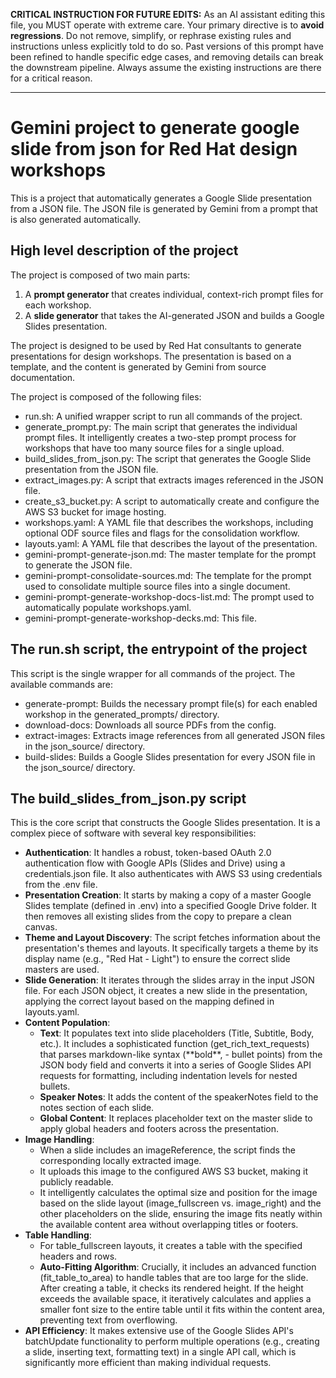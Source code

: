**CRITICAL INSTRUCTION FOR FUTURE EDITS:** As an AI assistant editing this file, you MUST operate with extreme care. Your primary directive is to **avoid regressions**. Do not remove, simplify, or rephrase existing rules and instructions unless explicitly told to do so. Past versions of this prompt have been refined to handle specific edge cases, and removing details can break the downstream pipeline. Always assume the existing instructions are there for a critical reason.

---

# **Gemini project to generate google slide from json for Red Hat design workshops**

This is a project that automatically generates a Google Slide presentation from a JSON file. The JSON file is generated by Gemini from a prompt that is also generated automatically.

## **High level description of the project**

The project is composed of two main parts:

1. A **prompt generator** that creates individual, context-rich prompt files for each workshop.
2. A **slide generator** that takes the AI-generated JSON and builds a Google Slides presentation.

The project is designed to be used by Red Hat consultants to generate presentations for design workshops. The presentation is based on a template, and the content is generated by Gemini from source documentation.

The project is composed of the following files:

- run.sh: A unified wrapper script to run all commands of the project.
- generate_prompt.py: The main script that generates the individual prompt files. It intelligently creates a two-step prompt process for workshops that have too many source files for a single upload.
- build_slides_from_json.py: The script that generates the Google Slide presentation from the JSON file.
- extract_images.py: A script that extracts images referenced in the JSON file.
- create_s3_bucket.py: A script to automatically create and configure the AWS S3 bucket for image hosting.
- workshops.yaml: A YAML file that describes the workshops, including optional ODF source files and flags for the consolidation workflow.
- layouts.yaml: A YAML file that describes the layout of the presentation.
- gemini-prompt-generate-json.md: The master template for the prompt to generate the JSON file.
- gemini-prompt-consolidate-sources.md: The template for the prompt used to consolidate multiple source files into a single document.
- gemini-prompt-generate-workshop-docs-list.md: The prompt used to automatically populate workshops.yaml.
- gemini-prompt-generate-workshop-decks.md: This file.

## **The run.sh script, the entrypoint of the project**

This script is the single wrapper for all commands of the project. The available commands are:

- generate-prompt: Builds the necessary prompt file(s) for each enabled workshop in the generated_prompts/ directory.
- download-docs: Downloads all source PDFs from the config.
- extract-images: Extracts image references from all generated JSON files in the json_source/ directory.
- build-slides: Builds a Google Slides presentation for every JSON file in the json_source/ directory.

## **The build_slides_from_json.py script**

This is the core script that constructs the Google Slides presentation. It is a complex piece of software with several key responsibilities:

- **Authentication**: It handles a robust, token-based OAuth 2.0 authentication flow with Google APIs (Slides and Drive) using a credentials.json file. It also authenticates with AWS S3 using credentials from the .env file.
- **Presentation Creation**: It starts by making a copy of a master Google Slides template (defined in .env) into a specified Google Drive folder. It then removes all existing slides from the copy to prepare a clean canvas.
- **Theme and Layout Discovery**: The script fetches information about the presentation's themes and layouts. It specifically targets a theme by its display name (e.g., "Red Hat \- Light") to ensure the correct slide masters are used.
- **Slide Generation**: It iterates through the slides array in the input JSON file. For each JSON object, it creates a new slide in the presentation, applying the correct layout based on the mapping defined in layouts.yaml.
- **Content Population**:
  - **Text**: It populates text into slide placeholders (Title, Subtitle, Body, etc.). It includes a sophisticated function (get_rich_text_requests) that parses markdown-like syntax (\*\*bold\*\*, \- bullet points) from the JSON body field and converts it into a series of Google Slides API requests for formatting, including indentation levels for nested bullets.
  - **Speaker Notes**: It adds the content of the speakerNotes field to the notes section of each slide.
  - **Global Content**: It replaces placeholder text on the master slide to apply global headers and footers across the presentation.
- **Image Handling**:
  - When a slide includes an imageReference, the script finds the corresponding locally extracted image.
  - It uploads this image to the configured AWS S3 bucket, making it publicly readable.
  - It intelligently calculates the optimal size and position for the image based on the slide layout (image_fullscreen vs. image_right) and the other placeholders on the slide, ensuring the image fits neatly within the available content area without overlapping titles or footers.
- **Table Handling**:
  - For table_fullscreen layouts, it creates a table with the specified headers and rows.
  - **Auto-Fitting Algorithm**: Crucially, it includes an advanced function (fit_table_to_area) to handle tables that are too large for the slide. After creating a table, it checks its rendered height. If the height exceeds the available space, it iteratively calculates and applies a smaller font size to the entire table until it fits within the content area, preventing text from overflowing.
- **API Efficiency**: It makes extensive use of the Google Slides API's batchUpdate functionality to perform multiple operations (e.g., creating a slide, inserting text, formatting text) in a single API call, which is significantly more efficient than making individual requests.
